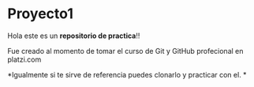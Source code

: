 # Proyecto1
Hola este es un **repositorio de practica**!! 

Fue creado al momento de tomar el curso de Git y GitHub profecional en platzi.com 

*Igualmente si te sirve de referencia puedes clonarlo y practicar con el. *
